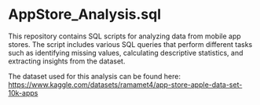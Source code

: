 # AppStore_Analysis.sql
This repository contains SQL scripts for analyzing data from mobile app stores.
The script includes various SQL queries that perform different tasks such as identifying missing values, 
calculating descriptive statistics, and extracting insights from the dataset. 

The dataset used for this analysis can be found here: https://www.kaggle.com/datasets/ramamet4/app-store-apple-data-set-10k-apps
